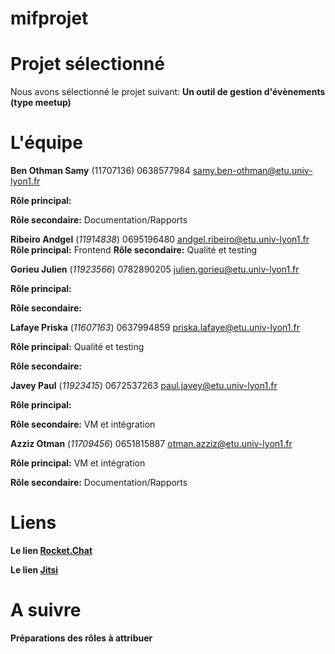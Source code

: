 # mifprojet


# Projet sélectionné

Nous avons sélectionné le projet suivant: **Un outil de gestion d'évènements (type meetup)**

# L'équipe

**Ben Othman Samy** (11707136)
0638577984
samy.ben-othman@etu.univ-lyon1.fr

**Rôle principal:** 

**Rôle secondaire:** Documentation/Rapports


**Ribeiro Andgel** (*11914838*)
0695196480
andgel.ribeiro@etu.univ-lyon1.fr
**Rôle principal:** Frontend
**Rôle secondaire:** Qualité et testing


**Gorieu Julien** (*11923566*)
0782890205
julien.gorieu@etu.univ-lyon1.fr

**Rôle principal:** 

**Rôle secondaire:** 


**Lafaye Priska** (*11607163*)
0637994859
priska.lafaye@etu.univ-lyon1.fr

**Rôle principal:** Qualité et testing

**Rôle secondaire:** 


**Javey Paul** (*11923415*)
0672537263
paul.javey@etu.univ-lyon1.fr

**Rôle principal:** 

**Rôle secondaire:** VM et intégration


**Azziz Otman** (*11709456*)
0651815887
otman.azziz@etu.univ-lyon1.fr

**Rôle principal:** VM et intégration

**Rôle secondaire:** Documentation/Rapports


# Liens

**Le lien [Rocket.Chat](https://chat-info.univ-lyon1.fr/group/m1if10-gp07)**

**Le lien [Jitsi](https://jitsi-info.univ-lyon1.fr/mif10-gp07)**

# A suivre

**Préparations des rôles à attribuer**

